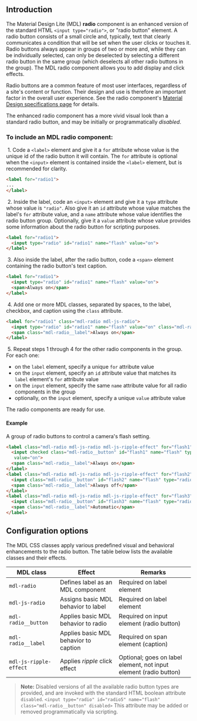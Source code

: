 ## Introduction

The Material Design Lite (MDL) **radio** component is an enhanced version of the standard HTML `<input type="radio">`, or "radio button" element. A radio button consists of a small circle and, typically, text that clearly communicates a condition that will be set when the user clicks or touches it. Radio buttons always appear in groups of two or more and, while they can be individually selected, can only be deselected by selecting a different radio button in the same group (which deselects all other radio buttons in the group). The MDL radio component allows you to add display and click effects.

Radio buttons are a common feature of most user interfaces, regardless of a site's content or function. Their design and use is therefore an important factor in the overall user experience. See the radio component's [Material Design specifications page](https://www.google.com/design/spec/components/selection-controls.html#selection-controls-radio-button) for details.

The enhanced radio component has a more vivid visual look than a standard radio button, and may be initially or programmatically *disabled*.

### To include an MDL **radio** component:

&nbsp;1. Code a `<label>` element and give it a `for` attribute whose value is the unique id of the radio button it will contain. The `for` attribute is optional when the `<input>` element is contained inside the `<label>` element, but is recommended for clarity.
```html
<label for="radio1">
...
</label>
```
&nbsp;2. Inside the label, code an `<input>` element and give it a `type` attribute whose value is `"radio"`. Also give it an `id` attribute whose value matches the label's `for` attribute value, and a `name` attribute whose value identifies the radio button group. Optionally, give it a `value` attribute whose value provides some information about the radio button for scripting purposes.
```html
<label for="radio1">
  <input type="radio" id="radio1" name="flash" value="on">
</label>
```
&nbsp;3. Also inside the label, after the radio button, code a `<span>` element containing the radio button's text caption.
```html
<label for="radio1">
  <input type="radio" id="radio1" name="flash" value="on">
  <span>Always on</span>
</label>
```
&nbsp;4. Add one or more MDL classes, separated by spaces, to the label, checkbox, and caption using the `class` attribute.
```html
<label for="radio1" class="mdl-radio mdl-js-radio">
  <input type="radio" id="radio1" name="flash" value="on" class="mdl-radio__button">
  <span class="mdl-radio__label">Always on</span>
</label>
```
&nbsp;5. Repeat steps 1 through 4 for the other radio components in the group. For each one:
* on the `label` element, specify a unique `for` attribute value
* on the `input` element, specify an `id` attribute value that matches its `label` element's `for` attribute value
* on the `input` element, specify the same `name` attribute value for all radio components in the group
* optionally, on the `input` element, specify a unique `value` attribute value

The radio components are ready for use.

#### Example

A group of radio buttons to control a camera's flash setting.
```html
<label class="mdl-radio mdl-js-radio mdl-js-ripple-effect" for="flash1">
  <input checked class="mdl-radio__button" id="flash1" name="flash" type="radio"
   value="on">
  <span class="mdl-radio__label">Always on</span>
</label>
<label class="mdl-radio mdl-js-radio mdl-js-ripple-effect" for="flash2">
  <input class="mdl-radio__button" id="flash2" name="flash" type="radio" value="off">
  <span class="mdl-radio__label">Always off</span>
</label>
<label class="mdl-radio mdl-js-radio mdl-js-ripple-effect" for="flash3">
  <input class="mdl-radio__button" id="flash3" name="flash" type="radio" value="auto">
  <span class="mdl-radio__label">Automatic</span>
</label>
```

## Configuration options

The MDL CSS classes apply various predefined visual and behavioral enhancements to the radio button. The table below lists the available classes and their effects.

| MDL class | Effect | Remarks |
|-----------|--------|---------|
| `mdl-radio` | Defines label as an MDL component | Required on label element|
| `mdl-js-radio` | Assigns basic MDL behavior to label | Required on label element |
| `mdl-radio__button` | Applies basic MDL behavior to radio | Required on input element (radio button) |
| `mdl-radio__label` | Applies basic MDL behavior to caption | Required on span element (caption) |
| `mdl-js-ripple-effect` | Applies *ripple* click effect | Optional; goes on label element, not input element (radio button) |

>**Note:** Disabled versions of all the available radio button types are provided, and are invoked with the standard HTML boolean attribute `disabled`. `<input type="radio" id="radio5" name="flash" class="mdl-radio__button" disabled>`
>This attribute may be added or removed programmatically via scripting.
